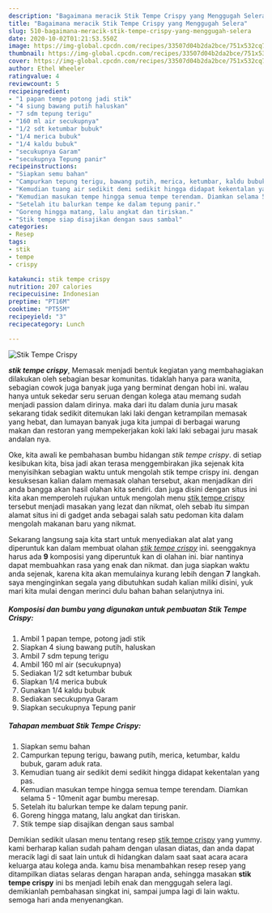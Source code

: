 ```yaml
---
description: "Bagaimana meracik Stik Tempe Crispy yang Menggugah Selera"
title: "Bagaimana meracik Stik Tempe Crispy yang Menggugah Selera"
slug: 510-bagaimana-meracik-stik-tempe-crispy-yang-menggugah-selera
date: 2020-10-02T01:21:53.550Z
image: https://img-global.cpcdn.com/recipes/33507d04b2da2bce/751x532cq70/stik-tempe-crispy-foto-resep-utama.jpg
thumbnail: https://img-global.cpcdn.com/recipes/33507d04b2da2bce/751x532cq70/stik-tempe-crispy-foto-resep-utama.jpg
cover: https://img-global.cpcdn.com/recipes/33507d04b2da2bce/751x532cq70/stik-tempe-crispy-foto-resep-utama.jpg
author: Ethel Wheeler
ratingvalue: 4
reviewcount: 5
recipeingredient:
- "1 papan tempe potong jadi stik"
- "4 siung bawang putih haluskan"
- "7 sdm tepung terigu"
- "160 ml air secukupnya"
- "1/2 sdt ketumbar bubuk"
- "1/4 merica bubuk"
- "1/4 kaldu bubuk"
- "secukupnya Garam"
- "secukupnya Tepung panir"
recipeinstructions:
- "Siapkan semu bahan"
- "Campurkan tepung terigu, bawang putih, merica, ketumbar, kaldu bubuk, garam aduk rata."
- "Kemudian tuang air sedikit demi sedikit hingga didapat kekentalan yang pas."
- "Kemudian masukan tempe hingga semua tempe terendam. Diamkan selama 5 - 10menit agar bumbu meresap."
- "Setelah itu balurkan tempe ke dalam tepung panir."
- "Goreng hingga matang, lalu angkat dan tiriskan."
- "Stik tempe siap disajikan dengan saus sambal"
categories:
- Resep
tags:
- stik
- tempe
- crispy

katakunci: stik tempe crispy 
nutrition: 207 calories
recipecuisine: Indonesian
preptime: "PT16M"
cooktime: "PT55M"
recipeyield: "3"
recipecategory: Lunch

---
```



![Stik Tempe Crispy](https://img-global.cpcdn.com/recipes/33507d04b2da2bce/751x532cq70/stik-tempe-crispy-foto-resep-utama.jpg)

<b><i>stik tempe crispy</i></b>, Memasak menjadi bentuk kegiatan yang membahagiakan dilakukan oleh sebagian besar komunitas. tidaklah hanya para wanita, sebagian cowok juga banyak juga yang berminat dengan hobi ini. walau hanya untuk sekedar seru seruan dengan kolega atau memang sudah menjadi passion dalam dirinya. maka dari itu dalam dunia juru masak sekarang tidak sedikit ditemukan laki laki dengan ketrampilan memasak yang hebat, dan lumayan banyak juga kita jumpai di berbagai warung makan dan restoran yang mempekerjakan koki laki laki sebagai juru masak andalan nya.



Oke, kita awali ke pembahasan bumbu hidangan <i>stik tempe crispy</i>. di setiap kesibukan kita, bisa jadi akan terasa menggembirakan jika sejenak kita menyisihkan sebagian waktu untuk mengolah stik tempe crispy ini. dengan kesuksesan kalian dalam memasak olahan tersebut, akan menjadikan diri anda bangga akan hasil olahan kita sendiri. dan juga disini dengan situs ini kita akan memperoleh rujukan untuk mengolah menu <u>stik tempe crispy</u> tersebut menjadi masakan yang lezat dan nikmat, oleh sebab itu simpan alamat situs ini di gadget anda sebagai salah satu pedoman kita dalam mengolah makanan baru yang nikmat.


Sekarang langsung saja kita start untuk menyediakan alat alat yang diperuntuk kan dalam membuat olahan <u><i>stik tempe crispy</i></u> ini. seenggaknya harus ada <b>9</b> komposisi yang diperuntuk kan di olahan ini. biar nantinya dapat membuahkan rasa yang enak dan nikmat. dan juga siapkan waktu anda sejenak, karena kita akan memulainya kurang lebih dengan <b>7</b> langkah. saya menginginkan segala yang dibutuhkan sudah kalian miliki disini, yuk mari kita mulai dengan merinci dulu bahan bahan selanjutnya ini.

<!--inarticleads1-->

##### Komposisi dan bumbu yang digunakan untuk pembuatan Stik Tempe Crispy:

1. Ambil 1 papan tempe, potong jadi stik
1. Siapkan 4 siung bawang putih, haluskan
1. Ambil 7 sdm tepung terigu
1. Ambil 160 ml air (secukupnya)
1. Sediakan 1/2 sdt ketumbar bubuk
1. Siapkan 1/4 merica bubuk
1. Gunakan 1/4 kaldu bubuk
1. Sediakan secukupnya Garam
1. Siapkan secukupnya Tepung panir




<!--inarticleads2-->

##### Tahapan membuat Stik Tempe Crispy:

1. Siapkan semu bahan
1. Campurkan tepung terigu, bawang putih, merica, ketumbar, kaldu bubuk, garam aduk rata.
1. Kemudian tuang air sedikit demi sedikit hingga didapat kekentalan yang pas.
1. Kemudian masukan tempe hingga semua tempe terendam. Diamkan selama 5 - 10menit agar bumbu meresap.
1. Setelah itu balurkan tempe ke dalam tepung panir.
1. Goreng hingga matang, lalu angkat dan tiriskan.
1. Stik tempe siap disajikan dengan saus sambal




Demikian sedikit ulasan menu tentang resep <u>stik tempe crispy</u> yang yummy. kami berharap kalian sudah paham dengan ulasan diatas, dan anda dapat meracik lagi di saat lain untuk di hidangkan dalam saat saat acara acara keluarga atau kolega anda. kamu bisa menambahkan resep resep yang ditampilkan diatas selaras dengan harapan anda, sehingga masakan <b>stik tempe crispy</b> ini bs menjadi lebih enak dan menggugah selera lagi. demikianlah pembahasan singkat ini, sampai jumpa lagi di lain waktu. semoga hari anda menyenangkan.
